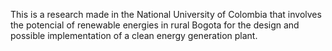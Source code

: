 This is a research made in the National University of Colombia that involves the potencial of renewable energies in rural Bogota for the design and possible implementation of a clean energy generation plant.
